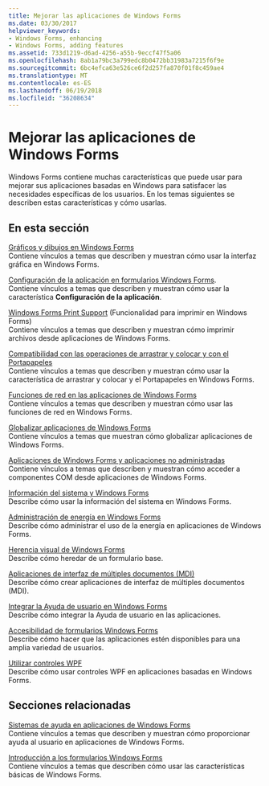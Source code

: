 ```yaml
---
title: Mejorar las aplicaciones de Windows Forms
ms.date: 03/30/2017
helpviewer_keywords:
- Windows Forms, enhancing
- Windows Forms, adding features
ms.assetid: 733d1219-d6ad-4256-a55b-9eccf47f5a06
ms.openlocfilehash: 8ab1a79bc3a799edc8b0472bb31983a7215f6f9e
ms.sourcegitcommit: 6bc4efca63e526ce6f2d257fa870f01f8c459ae4
ms.translationtype: MT
ms.contentlocale: es-ES
ms.lasthandoff: 06/19/2018
ms.locfileid: "36208634"
---
```

# <a name="enhancing-windows-forms-applications"></a>Mejorar las aplicaciones de Windows Forms
Windows Forms contiene muchas características que puede usar para mejorar sus aplicaciones basadas en Windows para satisfacer las necesidades específicas de los usuarios. En los temas siguientes se describen estas características y cómo usarlas.  
  
## <a name="in-this-section"></a>En esta sección  
 [Gráficos y dibujos en Windows Forms](../../../../docs/framework/winforms/advanced/graphics-and-drawing-in-windows-forms.md)  
 Contiene vínculos a temas que describen y muestran cómo usar la interfaz gráfica en Windows Forms.  
  
 [Configuración de la aplicación en formularios Windows Forms](../../../../docs/framework/winforms/advanced/application-settings-for-windows-forms.md).  
 Contiene vínculos a temas que describen y muestran cómo usar la característica **Configuración de la aplicación**.  
  
 [Windows Forms Print Support](../../../../docs/framework/winforms/advanced/windows-forms-print-support.md) (Funcionalidad para imprimir en Windows Forms)  
 Contiene vínculos a temas que describen y muestran cómo imprimir archivos desde aplicaciones de Windows Forms.  
  
 [Compatibilidad con las operaciones de arrastrar y colocar y con el Portapapeles](../../../../docs/framework/winforms/advanced/drag-and-drop-operations-and-clipboard-support.md)  
 Contiene vínculos a temas que describen y muestran cómo usar la característica de arrastrar y colocar y el Portapapeles en Windows Forms.  
  
 [Funciones de red en las aplicaciones de Windows Forms](../../../../docs/framework/winforms/advanced/networking-in-windows-forms-applications.md)  
 Contiene vínculos a temas que describen y muestran cómo usar las funciones de red en Windows Forms.  
  
 [Globalizar aplicaciones de Windows Forms](../../../../docs/framework/winforms/advanced/globalizing-windows-forms.md)  
 Contiene vínculos a temas que muestran cómo globalizar aplicaciones de Windows Forms.  
  
 [Aplicaciones de Windows Forms y aplicaciones no administradas](../../../../docs/framework/winforms/advanced/windows-forms-and-unmanaged-applications.md)  
 Contiene vínculos a temas que describen y muestran cómo acceder a componentes COM desde aplicaciones de Windows Forms.  
  
 [Información del sistema y Windows Forms](../../../../docs/framework/winforms/advanced/system-information-and-windows-forms.md)  
 Describe cómo usar la información del sistema en Windows Forms.  
  
 [Administración de energía en Windows Forms](../../../../docs/framework/winforms/advanced/power-management-in-windows-forms.md)  
 Describe cómo administrar el uso de la energía en aplicaciones de Windows Forms.  
  
 [Herencia visual de Windows Forms](../../../../docs/framework/winforms/advanced/windows-forms-visual-inheritance.md)  
 Describe cómo heredar de un formulario base.  
  
 [Aplicaciones de interfaz de múltiples documentos (MDI)](../../../../docs/framework/winforms/advanced/multiple-document-interface-mdi-applications.md)  
 Describe cómo crear aplicaciones de interfaz de múltiples documentos (MDI).  
  
 [Integrar la Ayuda de usuario en Windows Forms](../../../../docs/framework/winforms/advanced/integrating-user-help-in-windows-forms.md)  
 Describe cómo integrar la Ayuda de usuario en las aplicaciones.  
  
 [Accesibilidad de formularios Windows Forms](../../../../docs/framework/winforms/advanced/windows-forms-accessibility.md)  
 Describe cómo hacer que las aplicaciones estén disponibles para una amplia variedad de usuarios.  
  
 [Utilizar controles WPF](../../../../docs/framework/winforms/advanced/using-wpf-controls.md)  
 Describe cómo usar controles WPF en aplicaciones basadas en Windows Forms.  
  
## <a name="related-sections"></a>Secciones relacionadas  
 [Sistemas de ayuda en aplicaciones de Windows Forms](../../../../docs/framework/winforms/advanced/help-systems-in-windows-forms-applications.md)  
 Contiene vínculos a temas que describen y muestran cómo proporcionar ayuda al usuario en aplicaciones de Windows Forms.  
  
 [Introducción a los formularios Windows Forms](../../../../docs/framework/winforms/getting-started-with-windows-forms.md)  
 Contiene vínculos a temas que describen cómo usar las características básicas de Windows Forms.
